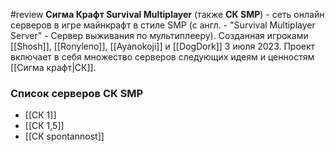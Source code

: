 #review 
**Сигма Крафт Survival Multiplayer** (также **СК SMP**) - сеть онлайн серверов в игре майнкрафт в стиле SMP (с англ. - "Survival Multiplayer Server" - Сервер выживания по мультиплееру). Созданная игроками [[Shosh]], [[Ronyleno]], [[Ayanokoji]] и [[DogDork]] 3 июля 2023. Проект включает в себя множество серверов следующих идеям и ценностям [[Сигма крафт|СК]].

### Список серверов СК SMP
- [[СК 1]]
- [[СК 1,5]]
- [[СК spontannost]]